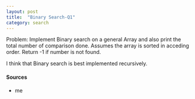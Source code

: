 ```yaml
---
layout: post
title:  "Binary Search-Q1"
category: search
---
```


Problem: Implement Binary search on a general Array and also 
print the total number of comparison done. Assumes the array is 
sorted in acceding order. Return -1 if number is not found.

I think that Binary search is best implemented recursively. 



#### Sources
* me 


